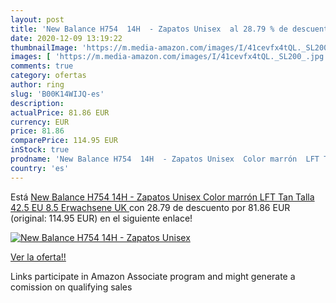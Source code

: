 ```yaml
---
layout: post
title: 'New Balance H754  14H  - Zapatos Unisex  al 28.79 % de descuento'
date: 2020-12-09 13:19:22
thumbnailImage: 'https://m.media-amazon.com/images/I/41cevfx4tQL._SL200_.jpg'
images: [ 'https://m.media-amazon.com/images/I/41cevfx4tQL._SL200_.jpg' ]
comments: true
category: ofertas
author: ring
slug: 'B00K14WIJQ-es'
description:
actualPrice: 81.86 EUR
currency: EUR
price: 81.86
comparePrice: 114.95 EUR
inStock: true
prodname: 'New Balance H754  14H  - Zapatos Unisex  Color marrón  LFT Tan   Talla 42.5 EU  8.5 Erwachsene UK '
country: 'es'
---
```


Está [New Balance H754  14H  - Zapatos Unisex  Color marrón  LFT Tan   Talla 42.5 EU  8.5 Erwachsene UK ](https://www.amazon.es/dp/B00K14WIJQ/?tag=tolees-21) con 28.79 de descuento por 81.86 EUR (original: 114.95 EUR) en el siguiente enlace!

[![New Balance H754  14H  - Zapatos Unisex ](https://m.media-amazon.com/images/I/41cevfx4tQL._SL200_.jpg)](https://www.amazon.es/dp/B00K14WIJQ/?tag=tolees-21)

[Ver la oferta!!](https://www.amazon.es/dp/B00K14WIJQ/?tag=tolees-21)

Links participate in Amazon Associate program and might generate a comission on qualifying sales


